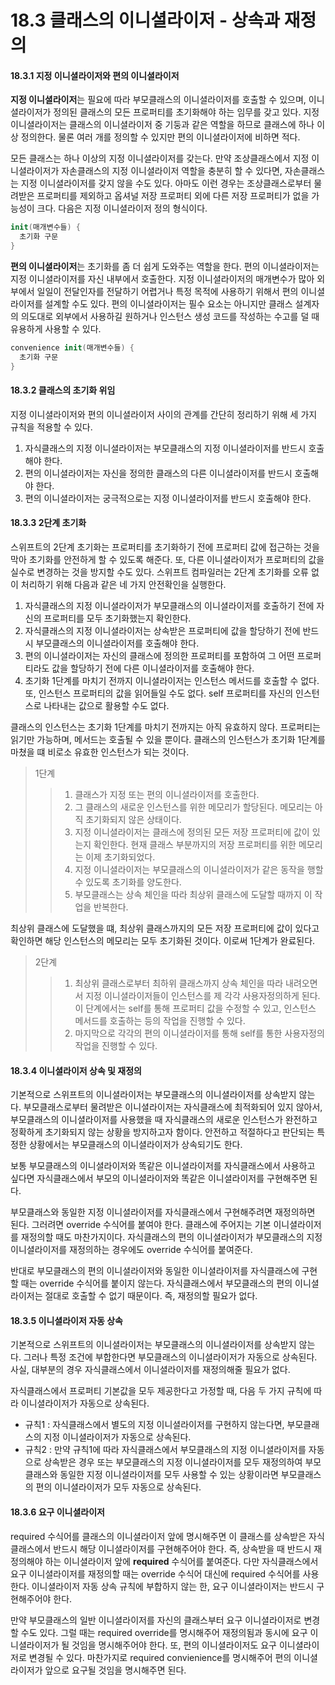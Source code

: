 # 18.3 클래스의 이니셜라이저 - 상속과 재정의

#### 18.3.1 지정 이니셜라이저와 편의 이니셜라이저

**지정 이니셜라이저**는 필요에 따라 부모클래스의 이니셜라이저를 호출할 수 있으며, 이니셜라이저가 정의된 클래스의 모든 프로퍼티를 초기화해야 하는 임무를 갖고 있다. 지정 이니셜라이저는 클래스의 이니셜라이저 중 기둥과 같은 역할을 하므로 클래스에 하나 이상 정의한다. 물론 여러 개를 정의할 수 있지만 편의 이니셜라이저에 비하면 적다. 

모든 클래스는 하나 이상의 지정 이니셜라이저를 갖는다. 만약 조상클래스에서 지정 이니셜라이저가 자손클래스의 지정 이니셜라이저 역할을 충분히 할 수 있다면, 자손클래스는 지정 이니셜라이저를 갖지 않을 수도 있다. 아마도 이런 경우는 조상클래스로부터 물려받은 프로퍼티를 제외하고 옵셔널 저장 프로퍼티 외에 다른 저장 프로퍼티가 없을 가능성이 크다. 다음은 지정 이니셜라이저 정의 형식이다.

```swift
init(매개변수들) {
  초기화 구문
}
```

**편의 이니셜라이저**는 초기화를 좀 더 쉽게 도와주는 역할을 한다. 편의 이니셜라이저는 지정 이니셜라이저를 자신 내부에서 호출한다. 지정 이니셜라이저의 매개변수가 많아 외부에서 일일이 전달인자를 전달하기 어렵거나 특정 목적에 사용하기 위해서 편의 이니셜라이저를 설계할 수도 있다. 편의 이니셜라이저는 필수 요소는 아니지만 클래스 설계자의 의도대로 외부에서 사용하길 원하거나 인스턴스 생성 코드를 작성하는 수고를 덜 때 유용하게 사용할 수 있다.

```swift
convenience init(매개변수들) {
  초기화 구문
}
```

#### 18.3.2 클래스의 초기화 위임

지정 이니셜라이저와 편의 이니셜라이저 사이의 관계를 간단히 정리하기 위해 세 가지 규칙을 적용할 수 있다.

1. 자식클래스의 지정 이니셜라이저는 부모클래스의 지정 이니셜라이저를 반드시 호출해야 한다.
2. 편의 이니셜라이저는 자신을 정의한 클래스의 다른 이니셜라이저를 반드시 호출해야 한다.
3. 편의 이니셜라이저는 궁극적으로는 지정 이니셜라이저를 반드시 호출해야 한다.

#### 18.3.3 2단계 초기화

스위프트의 2단계 초기화는 프로퍼티를 초기화하기 전에 프로퍼티 값에 접근하는 것을 막아 초기화를 안전하게 할 수 있도록 해준다. 또, 다른 이니셜라이저가 프로퍼티의 값을 실수로 변경하는 것을 방지할 수도 있다. 스위프트 컴파일러는 2단계 초기화를 오류 없이 처리하기 위해 다음과 같은 네 가지 안전확인을 실행한다.

1. 자식클래스의 지정 이니셜라이저가 부모클래스의 이니셜라이저를 호출하기 전에 자신의 프로퍼티를 모두 초기화했는지 확인한다. 
2. 자식클래스의 지정 이니셜라이저는 상속받은 프로퍼티에 값을 할당하기 전에 반드시 부모클래스의 이니셜라이저를 호출해야 한다.
3. 편의 이니셜라이저는 자신의 클래스에 정의한 프로퍼티를 포함하여 그 어떤 프로퍼티라도 값을 할당하기 전에 다른 이니셜라이저를 호출해야 한다.
4. 초기화 1단계를 마치기 전까지 이니셜라이저는 인스턴스 메서드를 호출할 수 없다. 또, 인스턴스 프로퍼티의 값을 읽어들일 수도 없다. self 프로퍼티를 자신의 인스턴스로 나타내는 값으로 활용할 수도 없다.

클래스의 인스턴스는 초기화 1단계를 마치기 전까지는 아직 유효하지 않다. 프로퍼티는 읽기만 가능하며, 메서드는 호출될 수 있을 뿐이다. 클래스의 인스턴스가 초기화 1단계를 마쳤을 떄 비로소 유효한 인스턴스가 되는 것이다. 

> 1단계
>
> > 1. 클래스가 지정 또는 편의 이니셜라이저를 호출한다.
> > 2. 그 클래스의 새로운 인스턴스를 위한 메모리가 할당된다. 메모리는 아직 초기화되지 않은 상태이다.
> > 3. 지정 이니셜라이저는 클래스에 정의된 모든 저장 프로퍼티에 값이 있는지 확인한다. 현재 클래스 부분까지의 저장 프로퍼티를 위한 메모리는 이제 초기화되었다.
> > 4. 지정 이니셜라이저는 부모클래스의 이니셜라이저가 같은 동작을 행할 수 있도록 초기화를 양도한다. 
> > 5. 부모클래스는 상속 체인을 따라 최상위 클래스에 도달할 때까지 이 작업을 반복한다. 

최상위 클래스에 도달했을 떄, 최상위 클래스까지의 모든 저장 프로퍼티에 값이 있다고 확인하면 해당 인스턴스의 메모리는 모두 초기화된 것이다. 이로써 1단계가 완료된다.

> 2단계
>
> > 1. 최상위 클래스로부터 최하위 클래스까지 상속 체인을 따라 내려오면서 지정 이니셜라이저들이 인스턴스를 제 각각 사용자정의하게 된다. 이 단계에서는 self를 통해 프로퍼티 값을 수정할 수 있고, 인스턴스 메서드를 호출하는 등의 작업을 진행할 수 있다.
> > 2. 마지막으로 각각의 편의 이니셜라이저를 통해 self를 통한 사용자정의 작업을 진행할 수 있다.

#### 18.3.4 이니셜라이저 상속 및 재정의

기본적으로 스위프트의 이니셜라이저는 부모클래스의 이니셜라이저를 상속받지 않는다. 부모클래스로부터 물려받은 이니셜라이저는 자식클래스에 최적화되어 있지 않아서, 부모클래스의 이니셜라이저를 사용했을 때 자식클래스의 새로운 인스턴스가 완전하고 정확하게 초기화되지 않는 상황을 방지하고자 함이다. 안전하고 적절하다고 판단되는 특정한 상황에서는 부모클래스의 이니셜라이저가 상속되기도 한다.

보통 부모클래스의 이니셜라이저와 똑같은 이니셜라이저를 자식클래스에서 사용하고 싶다면 자식클래스에서 부모의 이니셜라이저와 똑같은 이니셜라이저를 구현해주면 된다.

부모클래스와 동일한 지정 이니셜라이저를 자식클래스에서 구현해주려면 재정의하면 된다. 그러려면 override 수식어를 붙여야 한다. 클래스에 주어지는 기본 이니셜라이저를 재정의할 때도 마찬가지이다. 자식클래스의 편의 이니셜라이저가 부모클래스의 지정 이니셜라이저를 재정의하는 경우에도 override 수식어를 붙여준다. 

반대로 부모클래스의 편의 이니셜라이저와 동일한 이니셜라이저를 자식클래스에 구현할 때는 override 수식어를 붙이지 않는다. 자식클래스에서 부모클래스의 편의 이니셜라이저는 절대로 호출할 수 없기 때문이다. 즉, 재정의할 필요가 없다.

#### 18.3.5 이니셜라이저 자동 상속

기본적으로 스위프트의 이니셜라이저는 부모클래스의 이니셜라이저를 상속받지 않는다. 그러나 특정 조건에 부합한다면 부모클래스의 이니셜라이저가 자동으로 상속된다. 사실, 대부분의 경우 자식클래스에서 이니셜라이저를 재정의해줄 필요가 없다.

자식클래스에서 프로퍼티 기본값을 모두 제공한다고 가정할 때, 다음 두 가지 규칙에 따라 이니셜라이저가 자동으로 상속된다.

- 규칙1 : 자식클래스에서 별도의 지정 이니셜라이저를 구현하지 않는다면, 부모클래스의 지정 이니셜라이저가 자동으로 상속된다.
- 규칙2 : 만약 규칙1에 따라 자식클래스에서 부모클래스의 지정 이니셜라이저를 자동으로 상속받은 경우 또는 부모클래스의 지정 이니셜라이저를 모두 재정의하여 부모클래스와 동일한 지정 이니셜라이저를 모두 사용할 수 있는 상황이라면 부모클래스의 편의 이니셜라이저가 모두 자동으로 상속된다.

#### 18.3.6 요구 이니셜라이저

required 수식어를 클래스의 이니셜라이저 앞에 명시해주면 이 클래스를 상속받은 자식클래스에서 반드시 해당 이니셜라이저를 구현해주어야 한다. 즉, 상속받을 때 반드시 재정의해야 하는 이니셜라이저 앞에 **required** 수식어를 붙여준다. 다만 자식클래스에서 요구 이니셜라이저를 재정의할 때는 override 수식어 대신에 required 수식어를 사용한다. 이니셜라이저 자동 상속 규칙에 부합하지 않는 한, 요구 이니셜라이저는 반드시 구현해주어야 한다.

만약 부모클래스의 일반 이니셜라이저를 자신의 클래스부터 요구 이니셜라이저로 변경할 수도 있다. 그럴 때는 required override를 명시해주어 재정의됨과 동시에 요구 이니셜라이저가 될 것임을 명시해주어야 한다. 또, 편의 이니셜라이저도 요구 이니셜라이저로 변경될 수 있다. 마찬가지로 required convienience를 명시해주어 편의 이니셜라이저가 앞으로 요구될 것임을 명시해주면 된다. 

